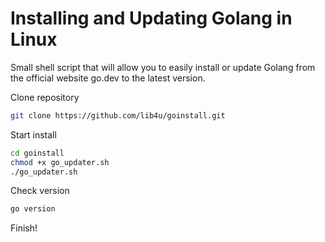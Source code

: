 
# Installing and Updating Golang in Linux
Small shell script that will allow you to easily install or update Golang from the official website go.dev to the latest version.

Clone repository
```sh
git clone https://github.com/lib4u/goinstall.git
```
Start install
```sh
cd goinstall
chmod +x go_updater.sh
./go_updater.sh
```
Check version
```sh
go version
```
Finish!
